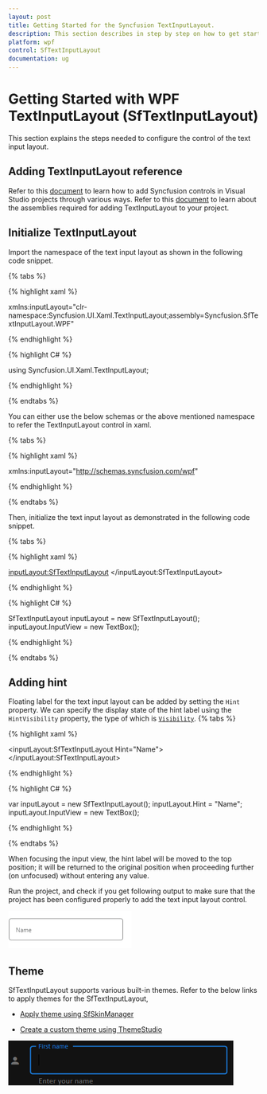 ```yaml
---
layout: post
title: Getting Started for the Syncfusion TextInputLayout.
description: This section describes in step by step on how to get start with simple application using SfTextInputLayout in WPF in detail.
platform: wpf
control: SfTextInputLayout
documentation: ug
---
```


# Getting Started with WPF TextInputLayout (SfTextInputLayout)

This section explains the steps needed to configure the control of the text input layout.

## Adding TextInputLayout reference

Refer to this [document](https://help.syncfusion.com/wpf/add-syncfusion-controls) to learn how to add Syncfusion controls in Visual Studio projects through various ways. Refer to this [document](https://help.syncfusion.com/wpf/control-dependencies) to learn about the assemblies required for adding TextInputLayout to your project.

## Initialize TextInputLayout

Import the namespace of the text input layout as shown in the following code snippet.

{% tabs %} 

{% highlight xaml %} 

xmlns:inputLayout="clr-namespace:Syncfusion.UI.Xaml.TextInputLayout;assembly=Syncfusion.SfTextInputLayout.WPF"

{% endhighlight %}

{% highlight C# %} 

using Syncfusion.UI.Xaml.TextInputLayout;

{% endhighlight %}

{% endtabs %} 

You can either use the below schemas or the above mentioned namespace to refer the TextInputLayout control in xaml.

{% tabs %} 

{% highlight xaml %} 

xmlns:inputLayout="http://schemas.syncfusion.com/wpf"

{% endhighlight %}

{% endtabs %} 

Then, initialize the text input layout as demonstrated in the following code snippet.

{% tabs %} 

{% highlight xaml %} 

 <inputLayout:SfTextInputLayout>
 <TextBox/>
 </inputLayout:SfTextInputLayout>

{% endhighlight %}

{% highlight C# %} 

 SfTextInputLayout inputLayout = new SfTextInputLayout();
 inputLayout.InputView = new TextBox();

{% endhighlight %}

{% endtabs %} 

## Adding hint

Floating label for the text input layout can be added by setting the `Hint` property. We can specify the display state of the hint label using the `HintVisibility` property, the type of which is [`Visibility`](https://docs.microsoft.com/en-us/dotnet/api/system.windows.visibility?view=netframework-4.8).
{% tabs %} 

{% highlight xaml %} 

<inputLayout:SfTextInputLayout
   Hint="Name">
   <TextBox />
</inputLayout:SfTextInputLayout>  

{% endhighlight %}

{% highlight C# %} 

var inputLayout = new SfTextInputLayout();
inputLayout.Hint = "Name"; 
inputLayout.InputView = new TextBox(); 

{% endhighlight %}

{% endtabs %}

When focusing the input view, the hint label will be moved to the top position; it will be returned to the original position when proceeding further (on unfocused) without entering any value.

Run the project, and check if you get following output to make sure that the project has been configured properly to add the text input layout control.

![Adding hint](Images/hintlabel.gif)

## Theme

SfTextInputLayout supports various built-in themes. Refer to the below links to apply themes for the SfTextInputLayout,

  * [Apply theme using SfSkinManager](https://help.syncfusion.com/wpf/themes/skin-manager)
	
  * [Create a custom theme using ThemeStudio](https://help.syncfusion.com/wpf/themes/theme-studio#creating-custom-theme)

  ![Setting theme to WPF TextInputLayout](Images/Theme.png)
